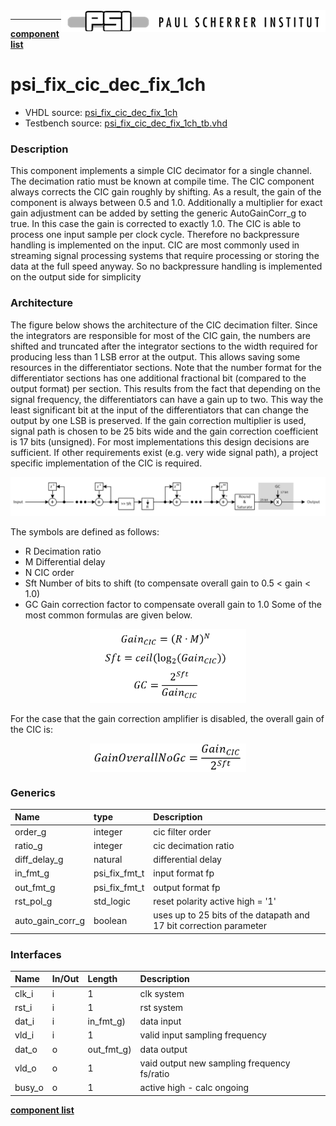 <img align="right" src="../../doc/psi_logo.png">

***

[**component list**](../README.md)

# psi_fix_cic_dec_fix_1ch
 - VHDL source: [psi_fix_cic_dec_fix_1ch](../../hdl/psi_fix_cic_dec_fix_1ch.vhd)
 - Testbench source: [psi_fix_cic_dec_fix_1ch_tb.vhd](../../testbench/psi_fix_cic_dec_fix_1ch_tb/psi_fix_cic_dec_fix_1ch_tb.vhd)

 ### Description

 This component implements a simple CIC decimator for a single channel. The decimation ratio must be known at compile time.
 The CIC component always corrects the CIC gain roughly by shifting. As a result, the gain of the component is always between 0.5 and 1.0. Additionally a multiplier for exact gain adjustment can be added by setting the generic AutoGainCorr_g to true. In this case the gain is corrected to exactly 1.0.
 The CIC is able to process one input sample per clock cycle. Therefore no backpressure handling is implemented on the input.
 CIC are most commonly used in streaming signal processing systems that require processing or storing the data at the full speed anyway. So no backpressure handling is implemented on the output side for simplicity

 ### Architecture

 The figure below shows the architecture of the CIC decimation filter.
 Since the integrators are responsible for most of the CIC gain, the numbers are shifted and truncated after the integrator sections to the width required for producing less than 1 LSB error at the output. This allows saving some resources in the differentiator sections.
 Note that the number format for the differentiator sections has one additional fractional bit (compared to the output format) per section. This results from the fact that depending on the signal frequency, the differentiators can have a gain up to two. This way the least significant bit at the input of the differentiators that can change the output by one LSB is preserved.
 If the gain correction multiplier is used, signal path is chosen to be 25 bits wide and the gain correction coefficient is 17 bits (unsigned). For most implementations this design decisions are sufficient. If other requirements exist (e.g. very wide signal path), a project specific implementation of the CIC is required.

 <p align="center">
 <img src="psi_fix_cic_dec_cfg_1ch_a.png">
 </p>

 The symbols are defined as follows:
 - R	Decimation ratio
 - M	Differential delay
 - N	CIC order
 - Sft	Number of bits to shift (to compensate overall gain to 0.5 < gain < 1.0)
 - GC	Gain correction factor to compensate overall gain to 1.0
 Some of the most common formulas are given below.

 <p align="center">
 <img src="psi_fix_cic_dec_cfg_1ch_b.png" width="250" />
 </p>
 For the case that the gain correction amplifier is disabled, the overall gain of the CIC is:
 <p align="center">
 <img align="center" src="psi_fix_cic_dec_cfg_1ch_c.png" width="250">
 </p>

### Generics
| Name             | type          | Description                                                        |
|:-----------------|:--------------|:-------------------------------------------------------------------|
| order_g          | integer       | cic filter order                                                   |
| ratio_g          | integer       | cic decimation ratio                                               |
| diff_delay_g     | natural       | differential delay                                                 |
| in_fmt_g         | psi_fix_fmt_t | input format fp                                                    |
| out_fmt_g        | psi_fix_fmt_t | output format fp                                                   |
| rst_pol_g        | std_logic     | reset polarity active high = '1'                                   |
| auto_gain_corr_g | boolean       | uses up to 25 bits of the datapath and 17 bit correction parameter |

### Interfaces
| Name   | In/Out   | Length     | Description                                 |
|:-------|:---------|:-----------|:--------------------------------------------|
| clk_i  | i        | 1          | clk system                                  |
| rst_i  | i        | 1          | rst system                                  |
| dat_i  | i        | in_fmt_g)  | data input                                  |
| vld_i  | i        | 1          | valid input sampling frequency              |
| dat_o  | o        | out_fmt_g) | data output                                 |
| vld_o  | o        | 1          | vaid output new sampling frequency fs/ratio |
| busy_o | o        | 1          | active high - calc ongoing                  |

[**component list**](../README.md)
